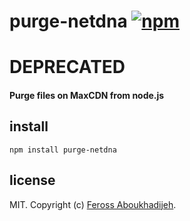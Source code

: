 # purge-netdna [![npm](https://img.shields.io/npm/v/purge-netdna.svg)](https://npmjs.org/package/purge-netdna)

# DEPRECATED

#### Purge files on MaxCDN from node.js

## install

```
npm install purge-netdna
```

## license

MIT. Copyright (c) [Feross Aboukhadijeh](http://feross.org).
